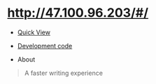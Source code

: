 # http://47.100.96.203/#/

* [Quick View](http://47.100.96.203/#/)

* [Development code](https://github.com/xiaoxiaojx/xiaojiaxinCS)

* About
> A faster writing experience
